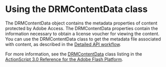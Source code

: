 # Using the DRMContentData class

<div>

The DRMContentData object contains the metadata properties of content protected
by Adobe Access. The DRMContentData properties contain the information necessary
to obtain a license voucher for viewing the content. You can use the
DRMContentData class to get the metadata file associated with content, as
described in the
[Detailed API workflow](WSa3a415adbae4e49c-513a8af0126e28a784c-8000.html).

For more information, see the
[DRMContentData](https://help.adobe.com/en_US/FlashPlatform/reference/actionscript/3/flash/net/drm/DRMContentData.html)
class listing in the
[ActionScript 3.0 Reference for the Adobe Flash Platform](https://help.adobe.com/en_US/FlashPlatform/reference/actionscript/3/index.html).

</div>

<div>

<div>

</div>

</div>
